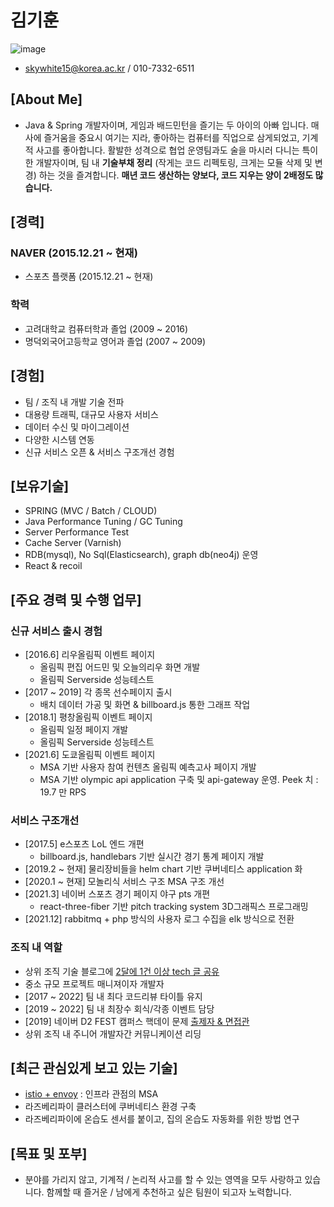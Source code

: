 # 김기훈
![image](https://user-images.githubusercontent.com/22016317/150102108-90cda15b-6fb9-4c8b-860f-44eef05762d7.png)
- skywhite15@korea.ac.kr / 010-7332-6511

## [About Me]
- Java & Spring 개발자이며, 게임과 배드민턴을 즐기는 두 아이의 아빠 입니다. 매사에 즐거움을 중요시 여기는 지라, 좋아하는 컴퓨터를 직업으로 삼게되었고, 기계적 사고를 좋아합니다. 활발한 성격으로 협업 운영팀과도 술을 마시러 다니는 특이한 개발자이며, 팀 내 **기술부채 정리** (작게는 코드 리펙토링, 크게는 모듈 삭제 및 변경) 하는 것을 즐겨합니다. **매년 코드 생산하는 양보다, 코드 지우는 양이 2배정도 많습니다.**

## [경력]
### NAVER (2015.12.21 ~ 현재)
- 스포츠 플랫폼 (2015.12.21 ~ 현재)

### 학력
- 고려대학교 컴퓨터학과 졸업 (2009 ~ 2016)
- 명덕외국어고등학교 영어과 졸업 (2007 ~ 2009)

## [경험]
- 팀 / 조직 내 개발 기술 전파
- 대용량 트래픽, 대규모 사용자 서비스
- 데이터 수신 및 마이그레이션
- 다양한 시스템 연동
- 신규 서비스 오픈 & 서비스 구조개선 경험

## [보유기술]
- SPRING (MVC / Batch / CLOUD)
- Java Performance Tuning / GC Tuning
- Server Performance Test
- Cache Server (Varnish)
- RDB(mysql), No Sql(Elasticsearch), graph db(neo4j) 운영
- React & recoil

## [주요 경력 및 수행 업무]
### 신규 서비스 출시 경험
  - [2016.6] 리우올림픽 이벤트 페이지
    - 올림픽 편집 어드민 및 오늘의리우 화면 개발
    - 올림픽 Serverside 성능테스트
  - [2017 ~ 2019] 각 종목 선수페이지 출시
    - 배치 데이터 가공 및 화면 & billboard.js 통한 그래프 작업
  - [2018.1] 평창올림픽 이벤트 페이지
    - 올림픽 일정 페이지 개발
    - 올림픽 Serverside 성능테스트
  - [2021.6] 도쿄올림픽 이벤트 페이지
    - MSA 기반 사용자 참여 컨텐츠 올림픽 예측고사 페이지 개발
    - MSA 기반 olympic api application 구축 및 api-gateway 운영. Peek 치 : 19.7 만 RPS
### 서비스 구조개선
  - [2017.5] e스포츠 LoL 엔드 개편
    - billboard.js, handlebars 기반 실시간 경기 통계 페이지 개발
  - [2019.2 ~ 현재] 물리장비들을 helm chart 기반 쿠버네티스 application 화
  - [2020.1 ~ 현재] 모놀리식 서비스 구조 MSA 구조 개선
  - [2021.3] 네이버 스포츠 경기 페이지 야구 pts 개편
    - react-three-fiber 기반 pitch tracking system 3D그래픽스 프로그래밍
  - [2021.12] rabbitmq + php 방식의 사용자 로그 수집을 elk 방식으로 전환

### 조직 내 역할
- 상위 조직 기술 블로그에 [2달에 1건 이상 tech 글 공유](https://github.com/OsoriAndOmori/book-shelf)
- 중소 규모 프로젝트 매니져이자 개발자
- [2017 ~ 2022] 팀 내 최다 코드리뷰 타이틀 유지
- [2019 ~ 2022] 팀 내 최장수 회식/각종 이벤트 담당
- [2019] 네이버 D2 FEST 캠퍼스 핵데이 문제 [출제자 & 면접관](https://github.com/D2CampusFest/7th#5-%EA%B2%8C%EC%9E%84-%EB%AF%B8%EB%8B%88%EB%A7%B5-%EB%A6%AC%ED%94%8C%EB%A0%88%EC%9D%B4replay-%EB%AA%A8%EB%93%88)
- 상위 조직 내 주니어 개발자간 커뮤니케이션 리딩

## [최근 관심있게 보고 있는 기술]
- [istio + envoy](https://istio.io/) : 인프라 관점의 MSA
- 라즈베리파이 클러스터에 쿠버네티스 환경 구축
- 라즈베리파이에 온습도 센서를 붙이고, 집의 온습도 자동화를 위한 방법 연구

## [목표 및 포부]
- 분야를 가리지 않고, 기계적 / 논리적 사고를 할 수 있는 영역을 모두 사랑하고 있습니다. 함께할 때 즐거운 / 남에게 추천하고 싶은 팀원이 되고자 노력합니다.
